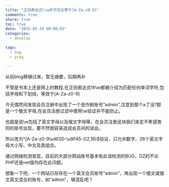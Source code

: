 ```yaml
---
title: "正则表达式\\w并不完全等于[A-Za-z0-9]"
comments: true
share: true
toc: true
date: "2015-05-29 00:00:01"
categories:
  - develop

tags:
  - bug
  - preg

---
```




从前blog移植过来，暂无摘要，后期再补

<!--more-->

  

不管是书本上还是网上的教程,在正则表达式中\w都被介绍为匹配任何单词字符,包括字母和下划线，等效于[A-Za-z0-9]

今天偶然间发现会员注册中出现了一个恶作剧账号"аdmin",注意到那个а了没?那是一个俄文字母,在会员注册过滤中使用\w验证并不能防止。 

也就是说\w包括了英文字母以及俄文字母等，在会员注册这块我们肯定不希望类同的账号出现，要不然很容易造成会员间的误会。

所以改为^[A-Za-z0-9\u4E00-\u9FA5-]{2,16}$验证，只允许数字、26个英文字母大小写、中文及其组合。 

通过网络检测发现，目前的大部分网站账号基本有此误检测的BUG，DZ的不论PHP还是net版均存在此问题。

想象一下吧，一个网站已存存在一个英文会员账号“admin”，再出现一个俄文或俄文英文混合的账号，如“аdmin”，够混乱吧？

